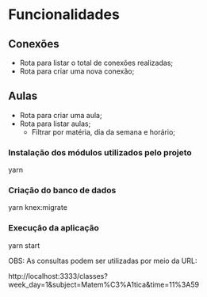 # Funcionalidades

## Conexões

- Rota para listar o total de conexões realizadas;
- Rota para criar uma nova conexão;

## Aulas

- Rota para criar uma aula;
- Rota para listar aulas;
  - Filtrar por matéria, dia da semana e horário;


### Instalação dos módulos utilizados pelo projeto

yarn

### Criação do banco de dados

yarn knex:migrate

### Execução da aplicação

yarn start

OBS: As consultas podem ser utilizadas por meio da URL:

http://localhost:3333/classes?week_day=1&subject=Matem%C3%A1tica&time=11%3A59
